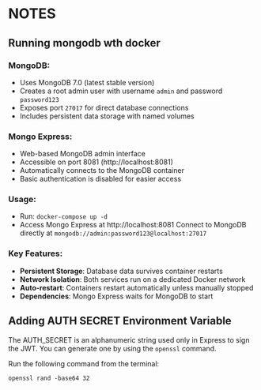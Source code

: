 # NOTES

## Running mongodb wth docker

### MongoDB:

- Uses MongoDB 7.0 (latest stable version)
- Creates a root admin user with username `admin` and password `password123`
- Exposes port `27017` for direct database connections
- Includes persistent data storage with named volumes

### Mongo Express:

- Web-based MongoDB admin interface
- Accessible on port 8081 (http://localhost:8081)
- Automatically connects to the MongoDB container
- Basic authentication is disabled for easier access

### Usage:

- Run: `docker-compose up -d`
- Access Mongo Express at http://localhost:8081
  Connect to MongoDB directly at `mongodb://admin:password123@localhost:27017`

### Key Features:

- **Persistent Storage**: Database data survives container restarts
- **Network Isolation**: Both services run on a dedicated Docker network
- **Auto-restart**: Containers restart automatically unless manually stopped
- **Dependencies**: Mongo Express waits for MongoDB to start

## Adding AUTH SECRET Environment Variable

The AUTH_SECRET is an alphanumeric string used only in Express to sign the JWT. You can generate one by using the `openssl` command.

Run the following command from the terminal:

```
openssl rand -base64 32
```
